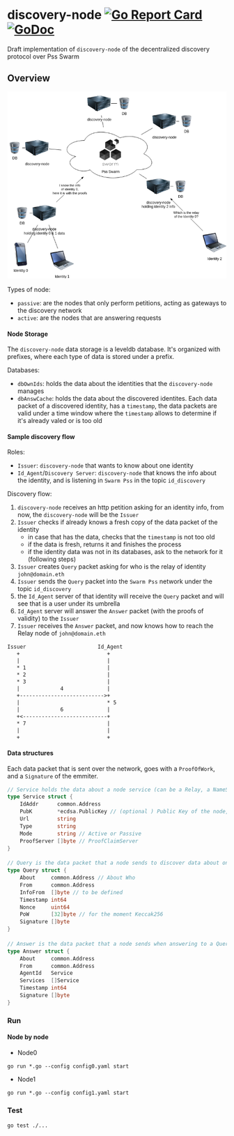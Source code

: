 # discovery-node [![Go Report Card](https://goreportcard.com/badge/github.com/iden3/discovery-node)](https://goreportcard.com/report/github.com/iden3/discovery-node) [![GoDoc](https://godoc.org/github.com/iden3/discovery-node?status.svg)](https://godoc.org/github.com/iden3/discovery-node)
Draft implementation of `discovery-node` of the decentralized discovery protocol over Pss Swarm


## Overview

![network00](https://raw.githubusercontent.com/iden3/discovery-node/master/docs/network00.png "network00")

Types of node:
- `passive`: are the nodes that only perform petitions, acting as gateways to the discovery network
- `active`: are the nodes that are answering requests


#### Node Storage
The `discovery-node` data storage is a leveldb database. It's organized with prefixes, where each type of data is stored under a prefix.

Databases:
- `dbOwnIds`: holds the data about the identities that the `discovery-node` manages
- `dbAnswCache`: holds the data about the discovered identites. Each data packet of a discovered identity, has a `timestamp`, the data packets are valid under a time window where the `timestamp` allows to determine if it's already valed or is too old

#### Sample discovery flow
Roles:
- `Issuer`: `discovery-node` that wants to know about one identity
- `Id_Agent`/`Discovery Server`: `discovery-node` that knows the info about the identity, and is listening in `Swarm Pss` in the topic `id_discovery`

Discovery flow:
1. `discovery-node` receives an http petition asking for an identity info, from now, the `discovery-node` will be the `Issuer`
2. `Issuer` checks if already knows a fresh copy of the data packet of the identity
	- in case that has the data, checks that the `timestamp` is not too old
	- if the data is fresh, returns it and finishes the process
	- if the identity data was not in its databases, ask to the network for it (following steps)
3. `Issuer` creates `Query` packet asking for who is the relay of identity `john@domain.eth`
4. `Issuer` sends the `Query` packet into the `Swarm Pss` network under the topic `id_discovery`
5. the `Id_Agent` server of that identity will receive the `Query` packet and will see that is a user under its umbrella
6. `Id_Agent` server will answer the `Answer` packet (with the proofs of validity) to the `Issuer`
7. `Issuer` receives the `Answer` packet, and now knows how to reach the Relay node of `john@domain.eth`

```
Issuer                       Id_Agent
   +                            +
   |                            |
   * 1                          |
   * 2                          |
   * 3                          |
   |             4              |
   +--------------------------->+
   |                            * 5
   |             6              |
   +<---------------------------+
   * 7                          |
   |                            |
   +                            +

```



#### Data structures
Each data packet that is sent over the network, goes with a `ProofOfWork`, and a `Signature` of the emmiter.

```go
// Service holds the data about a node service (can be a Relay, a NameServer, a DiscoveryNode, etc)
type Service struct {
	IdAddr      common.Address
	PubK        *ecdsa.PublicKey // (optional ) Public Key of the node, to receive encrypted data packets
	Url         string
	Type        string
	Mode        string // Active or Passive
	ProofServer []byte // ProofClaimServer
}

// Query is the data packet that a node sends to discover data about one identity
type Query struct {
	About     common.Address // About Who
	From      common.Address
	InfoFrom  []byte // to be defined
	Timestamp int64
	Nonce     uint64
	PoW       [32]byte // for the moment Keccak256
	Signature []byte
}

// Answer is the data packet that a node sends when answering to a Query data packet
type Answer struct {
	About     common.Address
	From      common.Address
	AgentId   Service
	Services  []Service
	Timestamp int64
	Signature []byte
}
```


### Run

#### Node by node
- Node0
```
go run *.go --config config0.yaml start
```

- Node1
```
go run *.go --config config1.yaml start
```

### Test
```
go test ./...
```
